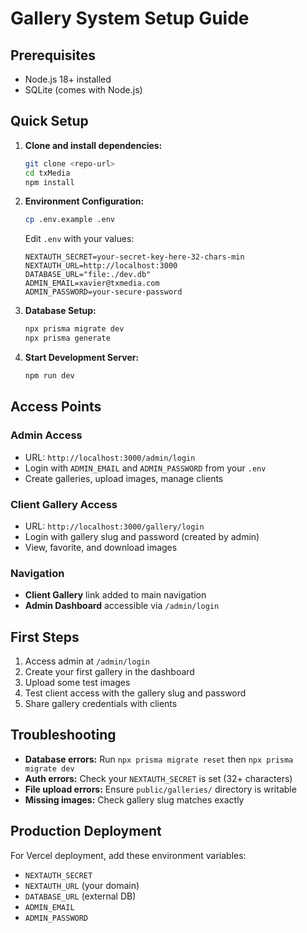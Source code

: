 # Gallery System Setup Guide

## Prerequisites
- Node.js 18+ installed
- SQLite (comes with Node.js)

## Quick Setup

1. **Clone and install dependencies:**
   ```bash
   git clone <repo-url>
   cd txMedia
   npm install
   ```

2. **Environment Configuration:**
   ```bash
   cp .env.example .env
   ```
   
   Edit `.env` with your values:
   ```env
   NEXTAUTH_SECRET=your-secret-key-here-32-chars-min
   NEXTAUTH_URL=http://localhost:3000
   DATABASE_URL="file:./dev.db"
   ADMIN_EMAIL=xavier@txmedia.com
   ADMIN_PASSWORD=your-secure-password
   ```

3. **Database Setup:**
   ```bash
   npx prisma migrate dev
   npx prisma generate
   ```

4. **Start Development Server:**
   ```bash
   npm run dev
   ```

## Access Points

### Admin Access
- URL: `http://localhost:3000/admin/login`
- Login with `ADMIN_EMAIL` and `ADMIN_PASSWORD` from your `.env`
- Create galleries, upload images, manage clients

### Client Gallery Access  
- URL: `http://localhost:3000/gallery/login`
- Login with gallery slug and password (created by admin)
- View, favorite, and download images

### Navigation
- **Client Gallery** link added to main navigation
- **Admin Dashboard** accessible via `/admin/login`

## First Steps

1. Access admin at `/admin/login`
2. Create your first gallery in the dashboard
3. Upload some test images
4. Test client access with the gallery slug and password
5. Share gallery credentials with clients

## Troubleshooting

- **Database errors:** Run `npx prisma migrate reset` then `npx prisma migrate dev`
- **Auth errors:** Check your `NEXTAUTH_SECRET` is set (32+ characters)
- **File upload errors:** Ensure `public/galleries/` directory is writable
- **Missing images:** Check gallery slug matches exactly

## Production Deployment

For Vercel deployment, add these environment variables:
- `NEXTAUTH_SECRET` 
- `NEXTAUTH_URL` (your domain)
- `DATABASE_URL` (external DB)
- `ADMIN_EMAIL`
- `ADMIN_PASSWORD`